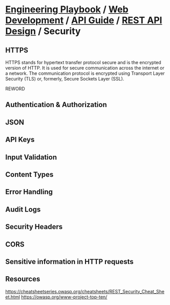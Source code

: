 # [Engineering Playbook](../../../../README.md) / [Web Development](../../../README.md) / [API Guide](../../README.md) / [REST API Design](../README.md) / Security

## HTTPS

HTTPS stands for hypertext transfer protocol secure and is the encrypted version of HTTP. It is used for secure communication across the internet or a network. The communication protocol is encrypted using Transport Layer Security (TLS) or, formerly, Secure Sockets Layer (SSL).


REWORD

## Authentication & Authorization

## JSON

## API Keys

## Input Validation

## Content Types

## Error Handling

## Audit Logs

## Security Headers

## CORS

## Sensitive information in HTTP requests

## Resources
https://cheatsheetseries.owasp.org/cheatsheets/REST_Security_Cheat_Sheet.html
https://owasp.org/www-project-top-ten/